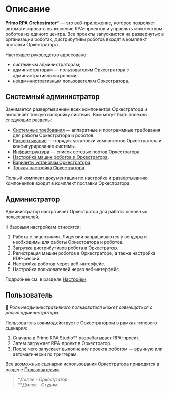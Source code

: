 # Описание

**Primo RPA Orchestrator**\* — это веб-приложение, которое позволяет автоматизировать выполнение RPA-проектов и управлять множеством роботов из единого центра. Все проекты запускаются на развернутых в организации роботах, дистрибутивы роботов входят в комплект поставки Оркестратора. 

Настоящее руководство адресовано:
* системным администраторам;
* администраторам — пользователям Оркестратора с административными ролями;
* неадминистративным пользователям Оркестратора.

## Системный администратор

Занимается развертыванием всех компонентов Оркестратора и выполняет тонкую настройку системы. Вам могут быть полезны следующие разделы:
* [Системные требования](https://docs.primo-rpa.ru/primo-rpa/orchestrator/systemreq) — аппаратные и программные требования для работы Оркестратора и роботов.
* [Развертывание](https://docs.primo-rpa.ru/primo-rpa/orchestrator/deployment) — порядок установки компонентов Оркестратора и конфигурирование системы.
* [Инфраструктура](https://docs.primo-rpa.ru/primo-rpa/orchestrator/ports) — список сетевых портов Оркестратора.
* [Настройка машин роботов и Оркестратора](https://docs.primo-rpa.ru/primo-rpa/orchestrator/setting-up-machines).
* [Варианты установки Оркестратора](https://docs.primo-rpa.ru/primo-rpa/orchestrator/quick-installation).
* [Тонкая настройка Оркестратора](https://docs.primo-rpa.ru/primo-rpa/orchestrator/fine-tuning).

Полный комплект документации по настройке и развертыванию компонентов входит в комплект поставки Оркестратора. 


## Администратор

Администратор настраивает Оркестратор для работы основных пользователей. 

К базовым настройкам относятся:

1. Работа с лицензиями. Лицензии запрашиваются у вендора и необходимы для работы Оркестратора и роботов.
2. Загрузка дистрибутивов робота в Оркестратор.
3. Регистрация машин роботов в Оркестраторе, а также настройка RDP-сессий.
4. Настройка роботов через веб-интерфейс.
5. Настройка пользователей через веб-интерфейс.

Подробнее см. в разделе [Настройки](https://docs.primo-rpa.ru/primo-rpa/orchestrator/settings).

## Пользователь

:small_blue_diamond: *Роль неадминистративного пользователя может совмещаться с ролью администратора.*

Пользователь взаимодействует с Оркестратором в рамках типового сценария:

1. Сначала в Primo RPA Studio\*\* разрабатывает RPA-проект.
2. Затем загружает RPA-проект в Оркестратор.
3. После чего запускает выполнение проекта роботом — вручную или автоматически по триггерам.

Все возможные сценарии использования Оркестратора приводятся в разделе [Пользователям](https://docs.primo-rpa.ru/primo-rpa/orchestrator/basics).



> \**Далее - Оркестратор.*\
> \*\**Далее - Студия.*

